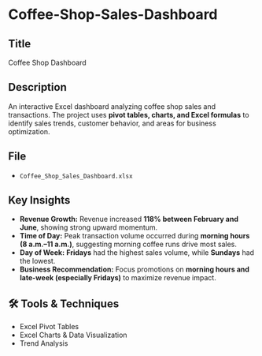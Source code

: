 # Coffee-Shop-Sales-Dashboard  

##  Title  
Coffee Shop Dashboard  

##  Description  
An interactive Excel dashboard analyzing coffee shop sales and transactions. The project uses **pivot tables, charts, and Excel formulas** to identify sales trends, customer behavior, and areas for business optimization.  

##  File  
- `Coffee_Shop_Sales_Dashboard.xlsx`  

##  Key Insights  
- **Revenue Growth:** Revenue increased **118% between February and June**, showing strong upward momentum.  
- **Time of Day:** Peak transaction volume occurred during **morning hours (8 a.m.–11 a.m.)**, suggesting morning coffee runs drive most sales.  
- **Day of Week:** **Fridays** had the highest sales volume, while **Sundays** had the lowest.  
- **Business Recommendation:** Focus promotions on **morning hours and late-week (especially Fridays)** to maximize revenue impact.  

## 🛠 Tools & Techniques  
- Excel Pivot Tables  
- Excel Charts & Data Visualization  
- Trend Analysis  

